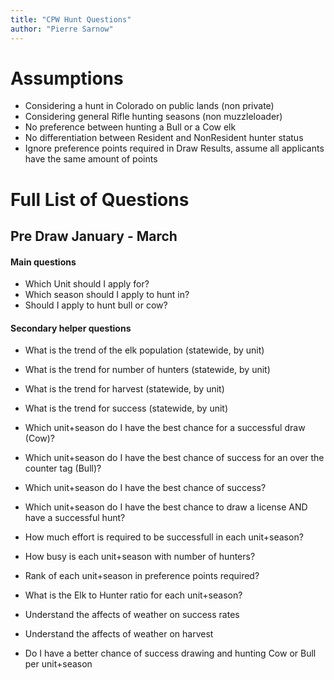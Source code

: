 ```yaml
---
title: "CPW Hunt Questions"
author: "Pierre Sarnow"
---
```

# Assumptions
* Considering a hunt in Colorado on public lands (non private)
* Considering general Rifle hunting seasons (non muzzleloader)
* No preference between hunting a Bull or a Cow elk
* No differentiation between Resident and NonResident hunter status
* Ignore preference points required in Draw Results, assume all applicants have the same amount of points

# Full List of Questions
## Pre Draw January - March
#### Main questions
* Which Unit should I apply for?
* Which season should I apply to hunt in?
* Should I apply to hunt bull or cow?
#### Secondary helper questions
* What is the trend of the elk population (statewide, by unit)
* What is the trend for number of hunters (statewide, by unit)
* What is the trend for harvest (statewide, by unit)
* What is the trend for success (statewide, by unit)
* Which unit+season do I have the best chance for a successful draw (Cow)?
* Which unit+season do I have the best chance of success for an over the counter tag (Bull)?
* Which unit+season do I have the best chance of success?
* Which unit+season do I have the best chance to draw a license AND have a successful hunt?
* How much effort is required to be successfull in each unit+season?
* How busy is each unit+season with number of hunters?
* Rank of each unit+season in preference points required?
* What is the Elk to Hunter ratio for each unit+season?
* Understand the affects of weather on success rates
* Understand the affects of weather on harvest

* Do I have a better chance of success drawing and hunting Cow or Bull per unit+season
